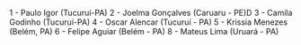 1 - Paulo Igor (Tucuruí-PA)
2 - Joelma Gonçalves (Caruaru - PE)D
3 - Camila Godinho (Tucurui-PA)
4 - Oscar Alencar (Tucuruí - PA)
5 - Krissia Menezes (Belém, PA)
6 - Felipe Aguiar (Belém - PA)
8 - Mateus Lima (Uruará - PA)
